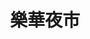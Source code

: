 ---
title: "樂華夜市"
parent: "新北市夜市王"
description: "新北市樂華夜市夜市王美食賽事資訊，收錄雞排、蚵仔煎、臭豆腐、甜點等多項排名與店家資訊，帶你探索新北在地美味。"
keywords:
  - 夜市王
  - 樂華夜市
  - 台灣美食
  - 新北市美食
custom_css: "/css/events/the-king-of-night-market/vendor-list.css"
type: "the-king-of-night-market"
layout: "vendor-list"
datePublished: "2025-06-02"
dateModified: "2025-06-14"

events:
  - type: "雞排"
    rank: "第六名"
    name: "成銘月亮蝦餅"
    address: "新北市永和區保平路18巷2號"
    google_map: "https://maps.app.goo.gl/6JugaaFyeRSPZ2uu5"
    footinder: "https://footinder.com.tw/%E6%96%B0%E5%8C%97%E5%B8%82%E6%B0%B8%E5%92%8C%E5%8D%80/362039/"
    description: "夜市王雞排項目，第六名，樂華夜市成銘月亮蝦餅"
  - type: "蚵仔煎"
    rank: "第九名"
    name: "東石蚵仔煎"
    address: "新北市永和區永平路159號"
    google_map: "https://maps.app.goo.gl/HtU31fXjZG3p5Qqi6"
    footinder: "https://footinder.com.tw/%E6%96%B0%E5%8C%97%E5%B8%82%E6%B0%B8%E5%92%8C%E5%8D%80/362045/"
    description: "夜市王蚵仔煎項目，第九名，樂華夜市東石蚵仔煎"
  - type: "臭豆腐"
    rank: "第二名"
    name: "方家園臭豆腐"
    address: "新北市永和區永平路26號"
    google_map: "https://maps.app.goo.gl/bS8PTyzoeAxGKuGo7"
    footinder: "https://footinder.com.tw/%E6%96%B0%E5%8C%97%E5%B8%82%E6%B0%B8%E5%92%8C%E5%8D%80/362067/"
    description: "夜市王臭豆腐項目，第二名，樂華夜市方家園臭豆腐"
  - type: "甜點"
    rank: "第三名"
    name: "小鹿梅花糕樂華店"
    address: "新北市永和區永平路84號號前"
    google_map: "https://maps.app.goo.gl/kF8x3pASPzvGhKxTA"
    footinder: "https://footinder.com.tw/%E6%96%B0%E5%8C%97%E5%B8%82%E6%B0%B8%E5%92%8C%E5%8D%80/362069/"
    description: "夜市王甜點項目，第三名，樂華夜市小鹿梅花糕樂華店"
  - type: "牛肉"
    rank: "第四名"
    name: "阿泰鐵板燒/牛排"
    address: "新北市永和區保平路18巷21號"
    google_map: "https://maps.app.goo.gl/qSCPEnuUdzWHTxW19"
    footinder: "https://footinder.com.tw/%e6%96%b0%e5%8c%97%e5%b8%82%e6%b0%b8%e5%92%8c%e5%8d%80/7425/"
    description: "夜市王牛肉項目，第四名，樂華夜市阿泰鐵板燒/牛排"
  - type: "海鮮"
    rank: "第二名"
    name: "成銘月亮蝦餅"
    address: "新北市永和區保平路18巷2號"
    google_map: "https://maps.app.goo.gl/5hLE2SqGBFxnkAUm9"
    footinder: "https://footinder.com.tw/%E6%96%B0%E5%8C%97%E5%B8%82%E6%B0%B8%E5%92%8C%E5%8D%80/362039/"
    description: "夜市王海鮮項目，第二名，樂華夜市成銘月亮蝦餅"
---